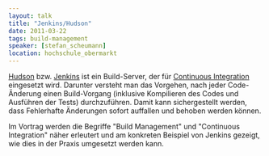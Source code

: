 ```yaml
---
layout: talk
title: "Jenkins/Hudson"
date: 2011-03-22
tags: build-management
speaker: [stefan_scheumann]
location: hochschule_obermarkt
---
```


[Hudson](http://hudson-ci.org/) bzw. [Jenkins](http://jenkins-ci.org/) ist ein Build-Server, der für
[Continuous Integration](http://de.wikipedia.org/wiki/Kontinuierliche_Integration) eingesetzt wird. Darunter versteht
man das Vorgehen, nach jeder Code-Änderung einen Build-Vorgang (inklusive Kompilieren des Codes und Ausführen der Tests)
durchzuführen. Damit kann sichergestellt werden, dass Fehlerhafte Änderungen sofort auffallen und behoben werden können.

Im Vortrag werden die Begriffe "Build Management" und "Continuous Integration" näher erleutert und am konkreten Beispiel
von Jenkins gezeigt, wie dies in der Praxis umgesetzt werden kann.
